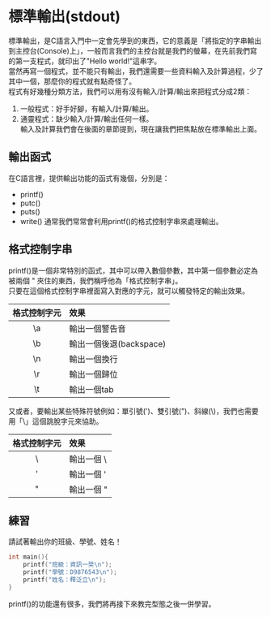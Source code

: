 # 標準輸出(stdout)
標準輸出，是C語言入門中一定會先學到的東西，它的意義是「將指定的字串輸出到主控台(Console)上」，一般而言我們的主控台就是我們的螢幕，在先前我們寫的第一支程式，就印出了"Hello world!"這串字。  
當然再寫一個程式，並不能只有輸出，我們還需要一些資料輸入及計算過程，少了其中一個，那麼你的程式就有點奇怪了。  
程式有好幾種分類方法，我們可以用有沒有輸入/計算/輸出來把程式分成2類：
1. 一般程式：好手好腳，有輸入/計算/輸出。
2. 通靈程式：缺少輸入/計算/輸出任何一樣。  
輸入及計算我們會在後面的章節提到，現在讓我們把焦點放在標準輸出上面。

## 輸出函式
在C語言裡，提供輸出功能的函式有幾個，分別是：
- printf()
- putc()
- puts()
- write()
通常我們常常會利用printf()的格式控制字串來處理輸出。

## 格式控制字串
printf()是一個非常特別的函式，其中可以帶入數個參數，其中第一個參數必定為被兩個 " 夾住的東西，我們稱呼他為「格式控制字串」。  
只要在這個格式控制字串裡面寫入對應的字元，就可以觸發特定的輸出效果。

|  格式控制字元 |         效果          |
|:-----------:|:---------------------|
| \a          | 輸出一個警告音          |
| \b          | 輸出一個後退(backspace) |
| \n          | 輸出一個換行            |
| \r          | 輸出一個歸位            |
| \t          | 輸出一個tab            |

又或者，要輸出某些特殊符號例如：單引號(')、雙引號(")、斜線(\\)，我們也需要用「\\」這個跳脫字元來協助。

|  格式控制字元 |     效果     |
|:-----------:|:-------------|
| \\          | 輸出一個 \ |
| \'          | 輸出一個 '   |
| \"          | 輸出一個 "   |

## 練習
請試著輸出你的班級、學號、姓名！
```C++
int main(){
    printf("班級：資訊一癸\n");
    printf("學號：D9876543\n");
    printf("姓名：釋泛立\n");
}
```

printf()的功能還有很多，我們將再接下來教完型態之後一併學習。  
